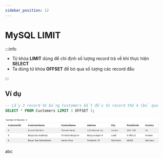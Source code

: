 ```yaml
---
sidebar_position: 12
---
```


# MySQL LIMIT

:::info

- Từ khóa **LIMIT** dùng để chỉ định số lượng record trả về khi thực hiện **SELECT**
- Ta dùng từ khóa **OFFSET** để bỏ qua số lượng các record đầu

:::

## Ví dụ

```sql
-- Lấy 3 record từ bảng Customers bắt đầu từ record thứ 4 (bỏ qua 3 record đầu tiên)
SELECT * FROM Customers LIMIT 3 OFFSET 3;
```

![1707322383071](image/sql-limit/1707322383071.png)

abc
